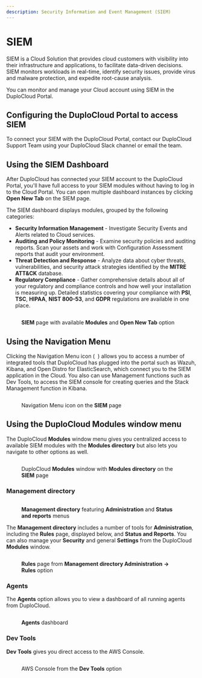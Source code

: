 ```yaml
---
description: Security Information and Event Management (SIEM)
---
```


# SIEM

SIEM is a Cloud Solution that provides cloud customers with visibility into their infrastructure and applications, to facilitate data-driven decisions. SIEM monitors workloads in real-time, identify security issues, provide virus and malware protection, and expedite root-cause analysis.

You can monitor and manage your Cloud account using SIEM in the DuploCloud Portal.

## Configuring the DuploCloud Portal to access SIEM

To connect your  SIEM with the DuploCloud Portal, contact our DuploCloud Support Team using your DuploCloud Slack channel or email the team.

## Using the SIEM Dashboard

After DuploCloud has connected your SIEM account to the DuploCloud Portal, you'll have full access to your SIEM modules without having to log in to the Cloud Portal. You can open multiple dashboard instances by clicking **Open New Tab** on the SIEM page.

The SIEM dashboard displays modules, grouped by the following categories:

* **Security Information Management** - Investigate Security Events and Alerts related to Cloud services.
* **Auditing and Policy Monitoring** - Examine security policies and auditing reports. Scan your assets and work with Configuration Assessment reports that audit your environment.
* **Threat Detection and Response** - Analyze data about cyber threats, vulnerabilities, and security attack strategies identified by the **MITRE ATT\&CK** database.
* **Regulatory Compliance** - Gather comprehensive details about all of your regulatory and compliance controls and how well your installation is measuring up. Detailed statistics covering your compliance with **PSI**, **TSC**, **HIPAA**, **NIST 800-53**, and **GDPR** regulations are available in one place.

<figure><img src="../../.gitbook/assets/SIEM_1.png" alt=""><figcaption><p><strong>SIEM</strong> page with available <strong>Modules</strong> and <strong>Open New Tab</strong> option</p></figcaption></figure>

## Using the Navigation Menu

Clicking the Navigation Menu icon ( <img src="../../.gitbook/assets/menu_three-lines (1).png" alt="" data-size="line"> ) allows you to access a number of integrated tools that DuploCloud has plugged into the portal such as Wazuh, Kibana, and Open Distro for ElasticSearch, which connect you to the SIEM application in the Cloud. You also can use Management functions such as Dev Tools, to access the SIEM console for creating queries and the Stack Management function in Kibana.&#x20;

<div align="left">

<figure><img src="../../.gitbook/assets/SIEM_2.png" alt=""><figcaption><p>Navigation Menu icon on the <strong>SIEM</strong> page</p></figcaption></figure>

</div>

## Using the DuploCloud Modules window menu

The DuploCloud **Modules** window menu gives you centralized access to available SIEM modules with the **Modules directory** but also lets you navigate to other options as well.

<figure><img src="../../.gitbook/assets/SIEM_3.png" alt=""><figcaption><p>DuploCloud <strong>Modules</strong> window with <strong>Modules directory</strong> on the <strong>SIEM</strong> page</p></figcaption></figure>

### Management directory

<figure><img src="../../.gitbook/assets/SIEM_Management.png" alt=""><figcaption><p><strong>Management directory</strong> featuring <strong>Administration</strong> and <strong>Status and reports</strong> menus</p></figcaption></figure>

The **Management directory** includes a number of tools for **Administration**, including the **Rules** page, displayed below, and **Status and Reports**. You can also manage your **Security** and general **Settings** from the DuploCloud **Modules** window.

<figure><img src="../../.gitbook/assets/SIEM_Rules.png" alt=""><figcaption><p><strong>Rules</strong> page from <strong>Management directory Administration</strong> <strong>-> Rules</strong> option</p></figcaption></figure>

### Agents&#x20;

The **Agents** option allows you to view a dashboard of all running agents from DuploCloud.&#x20;

<figure><img src="../../.gitbook/assets/SIEM_Agents.png" alt=""><figcaption><p><strong>Agents</strong> dashboard</p></figcaption></figure>

### Dev Tools

**Dev Tools** gives you direct access to the AWS Console.&#x20;

<figure><img src="../../.gitbook/assets/SIEM_Dev_Tools.png" alt=""><figcaption><p>AWS Console from the <strong>Dev Tools</strong> option</p></figcaption></figure>
